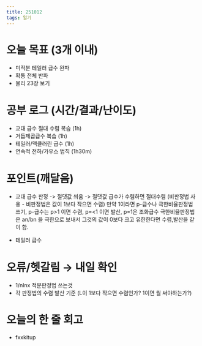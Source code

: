 ```yaml
---
title: 251012
tags: 일기
---
```


# 오늘 목표 (3개 이내)
- 미적분 테일러 급수 완파
- 확통 전체 반파
- 물리 23장 보기

# 공부 로그 (시간/결과/난이도)
- 교대 급수 절대 수렴 복습 (1h)
- 거듭제곱급수 복습 (1h)
- 테일러/맥클러린 급수 (1h)
- 연속적 전하/가우스 법칙 (1h30m)

# 포인트(깨달음)
- 교대 급수 판정 -> 절댓값 씌움 -> 절댓값 급수가 수렴하면 절대수렴 (비판정법 사용 - 비판정법은 값이 1보다 작으면 수렴)
  만약 1이라면 p-급수나 극한비율판정법 쓰기, p-급수는 p>1 이면 수렴, p=<1 이면 발산, p=1은 조화급수
  극한비율판정법은 an/bn 을 극한으로 보내서 그것의 값이 0보다 크고 유한한다면 수렴,발산을 같이 함.

- 테일러 급수

# 오류/헷갈림 → 내일 확인
- 1/nlnx 적분판정법 쓰는것
- 각 판정법의 수렴 발산 기준 (L이 1보다 작으면 수렴인가? 1이면 뭘 써야하는가?)

# 오늘의 한 줄 회고
- fxxkitup